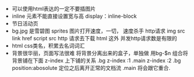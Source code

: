 - 可以使用html表达的一定不要插图片
- inline 元素不能直接设置宽与高
display：inline-block
- 节日活动页
- bg.jpg 是雪碧图 sprites
图片打开速度，一切，
速度杀手 http请求
img src 
link href
script src
http 请求去下载
html 这外
并发http请求数是有限的
- html css类名，积累去名词词汇
- 背景很华丽，页面写法很难
将背景分离出来的盒子，单独做
用bg-$n 组合将背景铺在下面
z-index 上下铺的关系
.bg z-index :1
.main z-index :2
.bg position:abosolute 定位之后离开正常的文档流
.main 将会跟它重合.